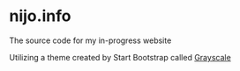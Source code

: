 # nijo.info
The source code for my in-progress website

Utilizing a theme created by Start Bootstrap called [Grayscale](https://github.com/StartBootstrap/startbootstrap-grayscale)